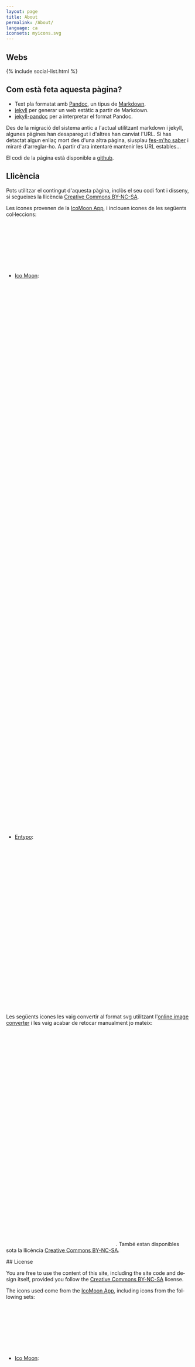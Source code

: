 ```yaml
---
layout: page
title: About
permalink: /About/
language: ca
iconsets: myicons.svg
---
```


## Webs

{% include social-list.html %}

## Com està feta aquesta pàgina?

* Text pla formatat amb [Pandoc](http://johnmacfarlane.net/pandoc), un tipus
  de [Markdown](https://ca.wikipedia.org/wiki/Markdown).
* [jekyll](http://jekyllrb.com) per generar un web estàtic a partir de
  Markdown.
* [jekyll-pandoc](https://github.com/mfenner/jekyll-pandoc) per a interpretar
  el format Pandoc.

Des de la migració del sistema antic a l'actual utilitzant markdown i jekyll,
algunes pàgines han desaparegut i d'altres han canviat l'URL. Si has detactat
algun enllaç mort des d'una altra pàgina, siusplau [fes-m'ho
saber]({{site.baseurl}}/Contact) i miraré d'arreglar-ho. A partir d'ara
intentaré mantenir les URL estables...

El codi de la pàgina està disponible a
[github](https://github.com/mcuquet/mcuquet.github.io).

## Llicència

Pots utilitzar el contingut d'aquesta pàgina, inclòs el seu codi font i
disseny, si segueixes la llicència [Creative Commons
BY-NC-SA](https://creativecommons.org/licenses/by-nc-sa/4.0/).

Les icones provenen de la [IcoMoon App](https://icomoon.io/app), i inclouen
icones de les següents col·leccions:

* [Ico Moon](https://icomoon.io/):
  <svg class="icon icon-me"><use xlink:href="#icon-me"></use></svg>
  <svg class="icon icon-textos"><use xlink:href="#icon-textos"></use></svg>
  <svg class="icon icon-code"><use xlink:href="#icon-code"></use></svg>
  <svg class="icon icon-muntanya"><use xlink:href="#icon-muntanya"></use></svg>
  <svg class="icon icon-research"><use xlink:href="#icon-research"></use></svg>
  <svg class="icon icon-contact"><use xlink:href="#icon-contact"></use></svg>
  <svg class="icon icon-github"><use xlink:href="#icon-github"></use></svg>
  <svg class="icon icon-lastfm"><use xlink:href="#icon-lastfm"></use></svg>
  <svg class="icon icon-linkedin2"><use xlink:href="#icon-linkedin2"></use></svg>
  <svg class="icon icon-twitter"><use xlink:href="#icon-twitter"></use></svg>
* [Entypo](http://www.entypo.com/):
  <svg class="icon icon-creative-commons"><use xlink:href="#icon-creative-commons"></use></svg>
  <svg class="icon icon-creative-commons-attribution"><use xlink:href="#icon-creative-commons-attribution"></use></svg>
  <svg class="icon icon-creative-commons-noncommercial-eu"><use xlink:href="#icon-creative-commons-noncommercial-eu"></use></svg>
  <svg class="icon icon-creative-commons-sharealike"><use xlink:href="#icon-creative-commons-sharealike"></use></svg>

Les següents icones les vaig convertir al format svg utilitzant l'[online image
converter](http://image.online-convert.com/convert-to-svg) i les vaig acabar
de retocar manualment jo mateix:
<svg class="icon icon-arxiv"><use xlink:href="#icon-arxiv"></use></svg>
<svg class="icon icon-librarything"><use xlink:href="#icon-librarything"></use></svg>
<svg class="icon icon-mendeley"><use xlink:href="#icon-mendeley"></use></svg>
<svg class="icon icon-wikiloc"><use xlink:href="#icon-wikiloc"></use></svg>.
També estan disponibles sota la llicència [Creative Commons
BY-NC-SA](https://creativecommons.org/licenses/by-nc-sa/4.0/).

<div lang="en">
## License

You are free to use the content of this site, including the site code and
design itself, provided you follow the [Creative Commons
BY-NC-SA](https://creativecommons.org/licenses/by-nc-sa/4.0/) license.

The icons used come from the [IcoMoon App](https://icomoon.io/app), including
icons from the following sets:

* [Ico Moon](https://icomoon.io/):
  <svg class="icon icon-me"><use xlink:href="#icon-me"></use></svg>
  <svg class="icon icon-textos"><use xlink:href="#icon-textos"></use></svg>
  <svg class="icon icon-code"><use xlink:href="#icon-code"></use></svg>
  <svg class="icon icon-muntanya"><use xlink:href="#icon-muntanya"></use></svg>
  <svg class="icon icon-research"><use xlink:href="#icon-research"></use></svg>
  <svg class="icon icon-contact"><use xlink:href="#icon-contact"></use></svg>
  <svg class="icon icon-github"><use xlink:href="#icon-github"></use></svg>
  <svg class="icon icon-lastfm"><use xlink:href="#icon-lastfm"></use></svg>
  <svg class="icon icon-linkedin2"><use xlink:href="#icon-linkedin2"></use></svg>
  <svg class="icon icon-twitter"><use xlink:href="#icon-twitter"></use></svg>
* [Entypo](http://www.entypo.com/):
  <svg class="icon icon-creative-commons"><use xlink:href="#icon-creative-commons"></use></svg>
  <svg class="icon icon-creative-commons-attribution"><use xlink:href="#icon-creative-commons-attribution"></use></svg>
  <svg class="icon icon-creative-commons-noncommercial-eu"><use xlink:href="#icon-creative-commons-noncommercial-eu"></use></svg>
  <svg class="icon icon-creative-commons-sharealike"><use xlink:href="#icon-creative-commons-sharealike"></use></svg>

The following icons were converted into svg using the [online image
converter](http://image.online-convert.com/convert-to-svg) and finished
manually by myself:
<svg class="icon icon-arxiv"><use xlink:href="#icon-arxiv"></use></svg>
<svg class="icon icon-librarything"><use xlink:href="#icon-librarything"></use></svg>
<svg class="icon icon-mendeley"><use xlink:href="#icon-mendeley"></use></svg>
<svg class="icon icon-wikiloc"><use xlink:href="#icon-wikiloc"></use></svg>.
They are also available under the [Creative Commons
BY-NC-SA](https://creativecommons.org/licenses/by-nc-sa/4.0/) license.
</div>
